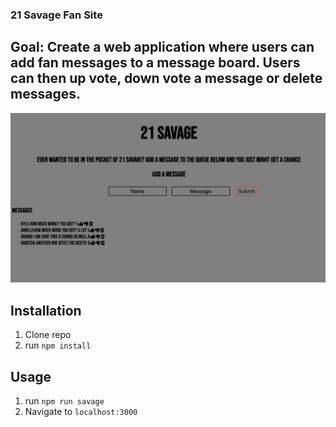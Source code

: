 ### 21 Savage Fan Site

## Goal: Create a web application where users can add fan messages to a message board. Users can then up vote, down vote a message or delete messages.

![21 Savage](savage.png)

## Installation

1. Clone repo
2. run `npm install`

## Usage

1. run `npm run savage`
2. Navigate to `localhost:3000`
